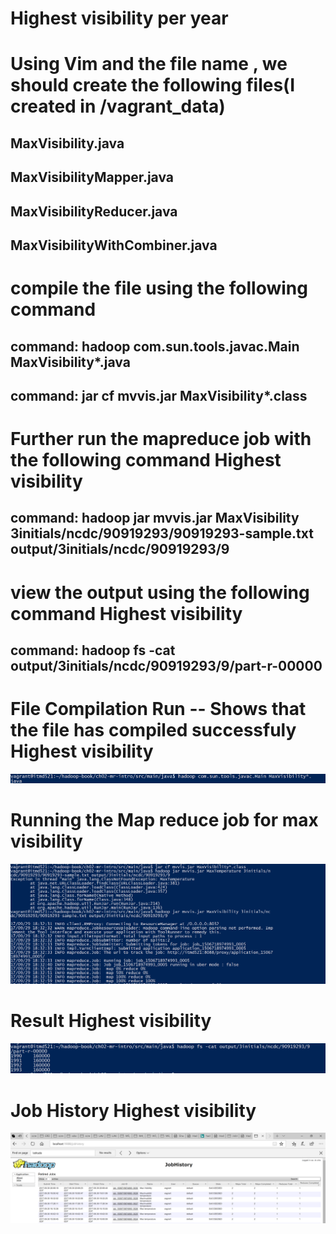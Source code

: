 # 	Highest visibility per year  

# Using Vim and the file name , we should create the following files(I created in /vagrant_data)
## MaxVisibility.java
## MaxVisibilityMapper.java
## MaxVisibilityReducer.java
## MaxVisibilityWithCombiner.java

# compile the file using the following command 
## command: hadoop com.sun.tools.javac.Main MaxVisibility*.java
## command: jar cf mvvis.jar MaxVisibility*.class

# Further run the mapreduce job with the following command Highest visibility
## command: hadoop jar mvvis.jar MaxVisibility 3initials/ncdc/90919293/90919293-sample.txt output/3initials/ncdc/90919293/9 

# view the output using the following command  Highest visibility
## command: hadoop fs -cat output/3initials/ncdc/90919293/9/part-r-00000

# File Compilation Run -- Shows that the file has compiled successfuly Highest visibility
![](images/file_compilation_max_visibility.PNG)

# Running the Map reduce job for max visibility
![](images/map_reduce_execution__max_visibility.PNG)

# Result Highest visibility
![](images/output_max_visibility.PNG)

# Job History Highest visibility
![](images/max_visibility_job_history.PNG)




